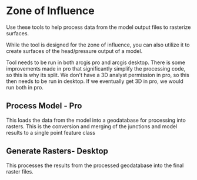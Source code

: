 # Zone of Influence

Use these tools to help process data from the model output files to rasterize surfaces.

While the tool is designed for the zone of influence, you can also utilize it to create surfaces of the head/pressure output of a model.

Tool needs to be run in both arcgis pro and arcgis desktop. There is some improvements made in pro that significantly simplify the processing code, so this is why its split. We don't have a 3D analyst permission in pro, so this then needs to be run in desktop. If we eventually get 3D in pro, we would run both in pro.

## Process Model - Pro

This loads the data from the model into a geodatabase for processing into rasters. This is the conversion and merging of the junctions and model results to a single point feature class

## Generate Rasters- Desktop

This processes the results from the processed geodatabase into the final raster files.